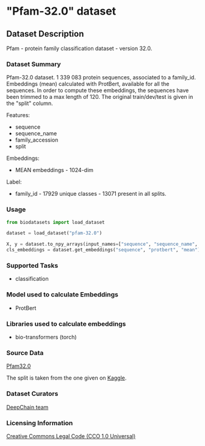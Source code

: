 # "Pfam-32.0" dataset


## Dataset Description
Pfam - protein family classification dataset - version 32.0.

### Dataset Summary

Pfam-32.0 dataset. 1 339 083 protein sequences, associated to a family_id. Embeddings (mean) calculated with ProtBert, available for all the sequences. In order to compute these embeddings, the sequences have been trimmed to a max length of 120. The original train/dev/test is given in the "split" column.

Features:
 - sequence
 - sequence_name
 - family_accession
 - split

Embeddings:
 - MEAN embeddings - 1024-dim

Label:
 - family_id - 17929 unique classes - 13071 present in all splits.

### Usage
```python
from biodatasets import load_dataset

dataset = load_dataset("pfam-32.0")

X, y = dataset.to_npy_arrays(input_names=["sequence", "sequence_name", "split"], target_names=["family_id"])
cls_embeddings = dataset.get_embeddings("sequence", "protbert", "mean")
```

### Supported Tasks
 - classification

### Model used to calculate Embeddings
 - ProtBert

### Libraries used to calculate embeddings
 - bio-transformers (torch)


### Source Data

[Pfam32.0](ftp://ftp.ebi.ac.uk/pub/databases/Pfam/releases/Pfam32.0/Pfam-A.seed.gz)

The split is taken from the one given on [Kaggle](https://www.kaggle.com/googleai/pfam-seed-random-split).



### Dataset Curators

[DeepChain team](https://deepchain.bio)

### Licensing Information
[Creative Commons Legal Code (CCO 1.0 Universal)](https://www.kaggle.com/googleai/pfam-seed-random-split)
